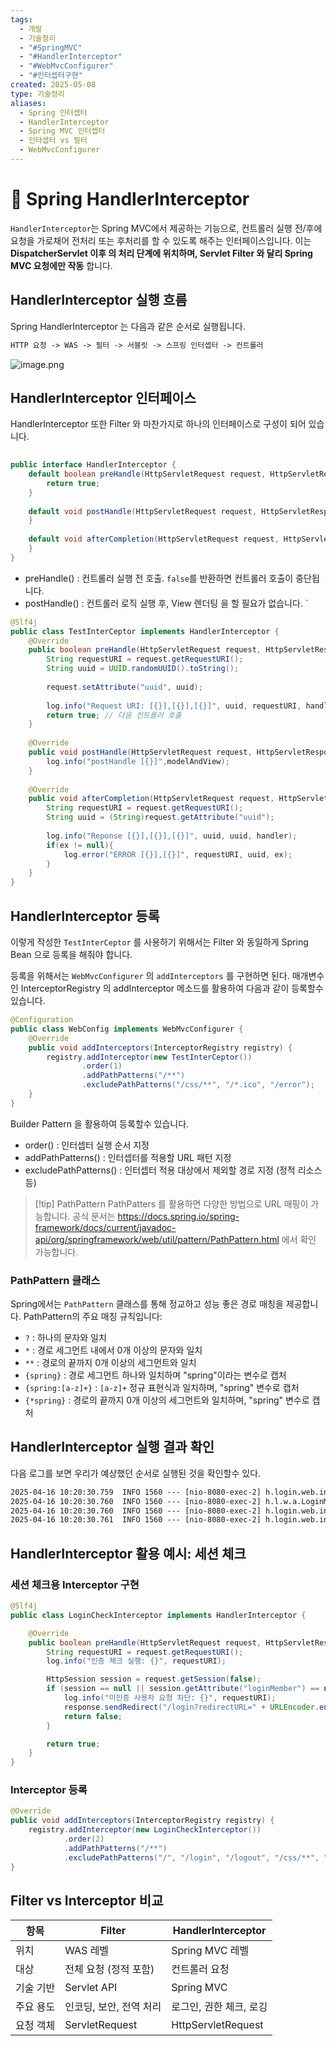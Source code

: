 ```yaml
---
tags:
  - 개발
  - 기술정리
  - "#SpringMVC"
  - "#HandlerInterceptor"
  - "#WebMvcConfigurer"
  - "#인터셉터구현"
created: 2025-05-08
type: 기술정리
aliases:
  - Spring 인터셉터
  - HandlerInterceptor
  - Spring MVC 인터셉터
  - 인터셉터 vs 필터
  - WebMvcConfigurer
---
```


# 📘 Spring HandlerInterceptor

`HandlerInterceptor`는 Spring MVC에서 제공하는 기능으로, 컨트롤러 실행 전/후에 요청을 가로채어 전처리 또는 후처리를 할 수 있도록 해주는 인터페이스입니다. 이는 **DispatcherServlet 이후 의 처리 단계에 위치하며, Servlet Filter 와 달리 Spring MVC 요청에만 작동** 합니다.


## HandlerInterceptor 실행 흐름

Spring HandlerInterceptor 는 다음과 같은 순서로 실행됩니다.

```txt
HTTP 요청 -> WAS -> 필터 -> 서블릿 -> 스프링 인터셉터 -> 컨트롤러
```


![image.png](https://file-api.ksq9511.synology.me:5353/obsidian-files/image/20250516071638_image.png)

## HandlerInterceptor 인터페이스

HandlerInterceptor 또한 Filter 와 마찬가지로 하나의 인터페이스로 구성이 되어 있습니다.

```java
  
public interface HandlerInterceptor {  
    default boolean preHandle(HttpServletRequest request, HttpServletResponse response, Object handler) throws Exception {  
        return true;  
    }
  
    default void postHandle(HttpServletRequest request, HttpServletResponse response, Object handler, @Nullable ModelAndView modelAndView) throws Exception {  
    }
  
    default void afterCompletion(HttpServletRequest request, HttpServletResponse response, Object handler, @Nullable Exception ex) throws Exception {  
    }
}
```

* preHandle() : 컨트롤러 실행 전 호출. `false`를 반환하면 컨트롤러 호출이 중단됩니다.
* postHandle() : 컨트롤러 로직 실행 후, View 렌더팅 을 할 필요가 없습니다. 
`
```java 
@Slf4j  
public class TestInterCeptor implements HandlerInterceptor {  
    @Override  
    public boolean preHandle(HttpServletRequest request, HttpServletResponse response, Object handler) throws Exception {  
        String requestURI = request.getRequestURI();  
        String uuid = UUID.randomUUID().toString();  
  
        request.setAttribute("uuid", uuid);  
          
        log.info("Request URI: [{}],[{}],[{}]", uuid, requestURI, handler);  
        return true; // 다음 컨트롤러 호출  
    }
  
    @Override  
    public void postHandle(HttpServletRequest request, HttpServletResponse response, Object handler, ModelAndView modelAndView) throws Exception {  
        log.info("postHandle [{}]",modelAndView);  
    }
  
    @Override  
    public void afterCompletion(HttpServletRequest request, HttpServletResponse response, Object handler, Exception ex) throws Exception {  
        String requestURI = request.getRequestURI();  
        String uuid = (String)request.getAttribute("uuid");  
  
        log.info("Reponse [{}],[{}],[{}]", uuid, uuid, handler);  
        if(ex != null){  
            log.error("ERROR [{}],[{}]", requestURI, uuid, ex);  
        }
    }
}
```

## HandlerInterceptor 등록

이렇게 작성한  `TestInterCeptor` 를 사용하기 위해서는 Filter 와 동일하게 Spring Bean 으로 등록을 해줘야 합니다.

등록을 위해서는 `WebMvcConfigurer` 의 `addInterceptors` 를 구현하면 된다.  매개변수 인 InterceptorRegistry 의 addInterceptor 메소드를 활용하여 다음과 같이 등록할수 있습니다. 

```java
@Configuration  
public class WebConfig implements WebMvcConfigurer {  
    @Override  
    public void addInterceptors(InterceptorRegistry registry) {   
        registry.addInterceptor(new TestInterCeptor())
                .order(1)
                .addPathPatterns("/**")
                .excludePathPatterns("/css/**", "/*.ico", "/error");  
    }
}
```

Builder Pattern 을 활용하여 등록할수 있습니다. 

* order() : 인터셉터 실행 순서 지정
* addPathPatterns() : 인터셉터를 적용할 URL 패턴 지정 
* excludePathPatterns() : 인터셉터 적용 대상에서 제외할 경로 지정 (정적 리소스 등)


> [!tip] PathPattern
> PathPatters 를 활용하면 다양한 방법으로 URL 매핑이 가능합니다. 
> 공식 문서는 https://docs.spring.io/spring-framework/docs/current/javadoc-api/org/springframework/web/util/pattern/PathPattern.html 에서 확인 가능합니다.

### PathPattern 클래스

Spring에서는 `PathPattern` 클래스를 통해 정교하고 성능 좋은 경로 매칭을 제공합니다.  PathPattern의 주요 매칭 규칙입니다:
- `?` : 하나의 문자와 일치
- `*` : 경로 세그먼트 내에서 0개 이상의 문자와 일치
- `**` : 경로의 끝까지 0개 이상의 세그먼트와 일치
- `{spring}` : 경로 세그먼트 하나와 일치하며 "spring"이라는 변수로 캡처
- `{spring:[a-z]+}` : `[a-z]+` 정규 표현식과 일치하며, "spring" 변수로 캡처
- `{*spring}` : 경로의 끝까지 0개 이상의 세그먼트와 일치하며, "spring" 변수로 캡처

## HandlerInterceptor 실행 결과 확인

다음 로그를 보면 우리가 예상했던 순서로 실행된 것을 확인할수 있다.

```txt
2025-04-16 10:20:30.759  INFO 1560 --- [nio-8080-exec-2] h.login.web.interceptor.TestInterCeptor  : TEST Request URI: [61736ed8-fdbc-4a03-aa6e-e4055376e2f3],[/],[hello.login.web.HomeController#homeLoginV3ArgumentResolver(Member, Model)]
2025-04-16 10:20:30.760  INFO 1560 --- [nio-8080-exec-2] h.l.w.a.LoginMemberArgumentResolver      : LoginMemberArgumentResolver resolveArgument
2025-04-16 10:20:30.760  INFO 1560 --- [nio-8080-exec-2] h.login.web.interceptor.TestInterCeptor  : postHandle [ModelAndView [view="home"; model={}]]
2025-04-16 10:20:30.761  INFO 1560 --- [nio-8080-exec-2] h.login.web.interceptor.TestInterCeptor  : TEST Reponse [61736ed8-fdbc-4a03-aa6e-e4055376e2f3],[61736ed8-fdbc-4a03-aa6e-e4055376e2f3],[hello.login.web.HomeController#homeLoginV3ArgumentResolver(Member, Model)]
```

## HandlerInterceptor 활용 예시: 세션 체크

### 세션 체크용 Interceptor 구현 

```java
@Slf4j
public class LoginCheckInterceptor implements HandlerInterceptor {

    @Override
    public boolean preHandle(HttpServletRequest request, HttpServletResponse response, Object handler) throws Exception {
        String requestURI = request.getRequestURI();
        log.info("인증 체크 실행: {}", requestURI);

        HttpSession session = request.getSession(false);
        if (session == null || session.getAttribute("loginMember") == null) {
            log.info("미인증 사용자 요청 차단: {}", requestURI);
            response.sendRedirect("/login?redirectURL=" + URLEncoder.encode(requestURI, "UTF-8"));
            return false;
        }

        return true;
    }
}
```

### Interceptor 등록

```java
@Override
public void addInterceptors(InterceptorRegistry registry) {
    registry.addInterceptor(new LoginCheckInterceptor())
            .order(2)
            .addPathPatterns("/**")
            .excludePathPatterns("/", "/login", "/logout", "/css/**", "/js/**", "/favicon.ico", "/error");
}
```

## Filter vs Interceptor 비교

|항목|Filter|HandlerInterceptor|
|---|---|---|
|위치|WAS 레벨|Spring MVC 레벨|
|대상|전체 요청 (정적 포함)|컨트롤러 요청|
|기술 기반|Servlet API|Spring MVC|
|주요 용도|인코딩, 보안, 전역 처리|로그인, 권한 체크, 로깅|
|요청 객체|ServletRequest|HttpServletRequest|
